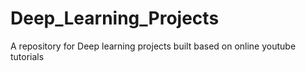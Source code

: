 # Deep_Learning_Projects
A repository for Deep learning projects built based on online youtube tutorials
